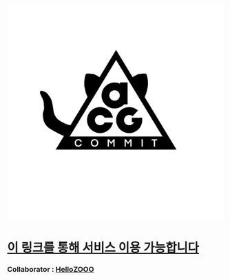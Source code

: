 <a href="https://prod.hyunn.shop/description">
  <img src="https://github.com/A-C-G/back-end/blob/main/src/main/resources/templates/ACG_LOGO.png" alt="ACG Logo">
</a>

# [이 링크를 통해 서비스 이용 가능합니다](https://prod.hyunn.shop/)
### Collaborator : [HelloZOOO](https://github.com/HelloZOOO/ACG_CLIENT)
